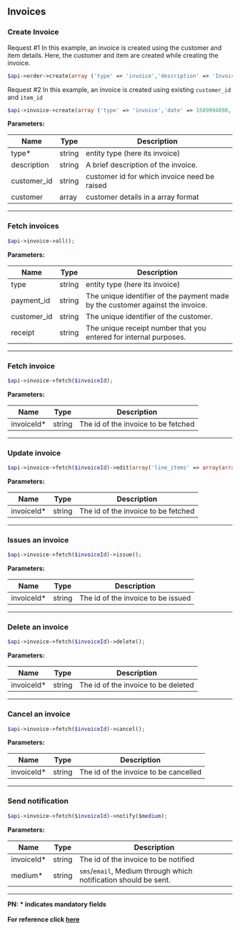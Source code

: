 ## Invoices

### Create Invoice

Request #1
In this example, an invoice is created using the customer and item details. Here, the customer and item are created while creating the invoice.
```php
$api->order->create(array ('type' => 'invoice','description' => 'Invoice for the month of January 2020','partial_payment' => true,'customer' =>array ('name' => 'Gaurav Kumar','contact' => 9999999999,'email' => 'gaurav.kumar@example.com','billing_address' => array ('line1' => 'Ground & 1st Floor, SJR Cyber Laskar','line2' => 'Hosur Road','zipcode' => '560068','city' => 'Bengaluru','state' => 'Karnataka','country' => 'in'),'shipping_address' => array ('line1' => 'Ground & 1st Floor, SJR Cyber Laskar','line2' => 'Hosur Road','zipcode' => '560068','city' => 'Bengaluru','state' => 'Karnataka','country' => 'in')),'line_items' => array (array ('name' => 'Master Cloud Computing in 30 Days','description' => 'Book by Ravena Ravenclaw','amount' => 399,'currency' => 'USD','quantity' => 1)),'sms_notify' => 1,'email_notify' => 1,'currency' => 'USD','expire_by' => 1589765167));
```

Request #2
In this example, an invoice is created using existing `customer_id` and `item_id`
```php
$api->invoice->create(array ('type' => 'invoice','date' => 1589994898, 'customer_id'=> 'cust_E7q0trFqXgExmT', 'line_items'=>array(array('item_id'=>'item_DRt61i2NnL8oy6'))));
```

**Parameters:**

| Name            | Type    | Description                                                                  |
|-----------------|---------|------------------------------------------------------------------------------|
|type*          | string | entity type (here its invoice)                                               |
|description        | string  | A brief description of the invoice.                      |
|customer_id           | string  | customer id for which invoice need be raised                     |
|customer           | array  | customer details in a array format                     |

-------------------------------------------------------------------------------------------------------

### Fetch invoices

```php
$api->invoice->all();
```

**Parameters:**

| Name            | Type    | Description                                                                  |
|-----------------|---------|------------------------------------------------------------------------------|
|type          | string | entity type (here its invoice)                                               |
|payment_id        | string  | The unique identifier of the payment made by the customer against the invoice.                      |
|customer_id           | string  | The unique identifier of the customer.                     |
|receipt           | string  |  The unique receipt number that you entered for internal purposes.                     |

-------------------------------------------------------------------------------------------------------

### Fetch invoice

```php
$api->invoice->fetch($invoiceId);
```

**Parameters:**

| Name            | Type    | Description                                                                  |
|-----------------|---------|------------------------------------------------------------------------------|
| invoiceId*          | string | The id of the invoice to be fetched                         |
-------------------------------------------------------------------------------------------------------

### Update invoice

```php
$api->invoice->fetch($invoiceId)->edit(array('line_items' => array(array('id' => 'li_DAweOizsysoJU6','name' => 'Book / English August - Updated name and quantity','quantity' => 1),array('name' => 'Book / A Wild Sheep Chase','amount' => 200,'currency' => 'INR','quantity' => 1)),'notes' => array('updated-key' => 'An updated note.')));
```

**Parameters:**

| Name            | Type    | Description                                                                  |
|-----------------|---------|------------------------------------------------------------------------------|
| invoiceId*          | string | The id of the invoice to be fetched                         |
-------------------------------------------------------------------------------------------------------

### Issues an invoice

```php
$api->invoice->fetch($invoiceId)->issue();
```

**Parameters:**

| Name            | Type    | Description                                                                  |
|-----------------|---------|------------------------------------------------------------------------------|
| invoiceId*          | string | The id of the invoice to be issued                         |
-------------------------------------------------------------------------------------------------------

### Delete an invoice

```php
$api->invoice->fetch($invoiceId)->delete();
```

**Parameters:**

| Name            | Type    | Description                                                                  |
|-----------------|---------|------------------------------------------------------------------------------|
| invoiceId*          | string | The id of the invoice to be deleted                         |
-------------------------------------------------------------------------------------------------------

### Cancel an invoice

```php
$api->invoice->fetch($invoiceId)->cancel();
```

**Parameters:**

| Name            | Type    | Description                                                                  |
|-----------------|---------|------------------------------------------------------------------------------|
| invoiceId*          | string | The id of the invoice to be cancelled                         |
-------------------------------------------------------------------------------------------------------

### Send notification

```php
$api->invoice->fetch($invoiceId)->notify($medium);
```

**Parameters:**

| Name            | Type    | Description                                                                  |
|-----------------|---------|------------------------------------------------------------------------------|
| invoiceId*          | string | The id of the invoice to be notified                         |
| medium*          | string | `sms`/`email`, Medium through which notification should be sent.                         |
-------------------------------------------------------------------------------------------------------

**PN: * indicates mandatory fields**
<br>
<br>
**For reference click [here](https://razorpay.com/docs/api/invoices)**
